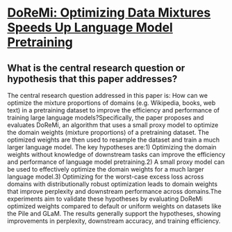 # [DoReMi: Optimizing Data Mixtures Speeds Up Language Model Pretraining](https://arxiv.org/abs/2305.10429)

## What is the central research question or hypothesis that this paper addresses?

The central research question addressed in this paper is: How can we optimize the mixture proportions of domains (e.g. Wikipedia, books, web text) in a pretraining dataset to improve the efficiency and performance of training large language models?Specifically, the paper proposes and evaluates DoReMi, an algorithm that uses a small proxy model to optimize the domain weights (mixture proportions) of a pretraining dataset. The optimized weights are then used to resample the dataset and train a much larger language model. The key hypotheses are:1) Optimizing the domain weights without knowledge of downstream tasks can improve the efficiency and performance of language model pretraining.2) A small proxy model can be used to effectively optimize the domain weights for a much larger language model.3) Optimizing for the worst-case excess loss across domains with distributionally robust optimization leads to domain weights that improve perplexity and downstream performance across domains.The experiments aim to validate these hypotheses by evaluating DoReMi optimized weights compared to default or uniform weights on datasets like the Pile and GLaM. The results generally support the hypotheses, showing improvements in perplexity, downstream accuracy, and training efficiency.

